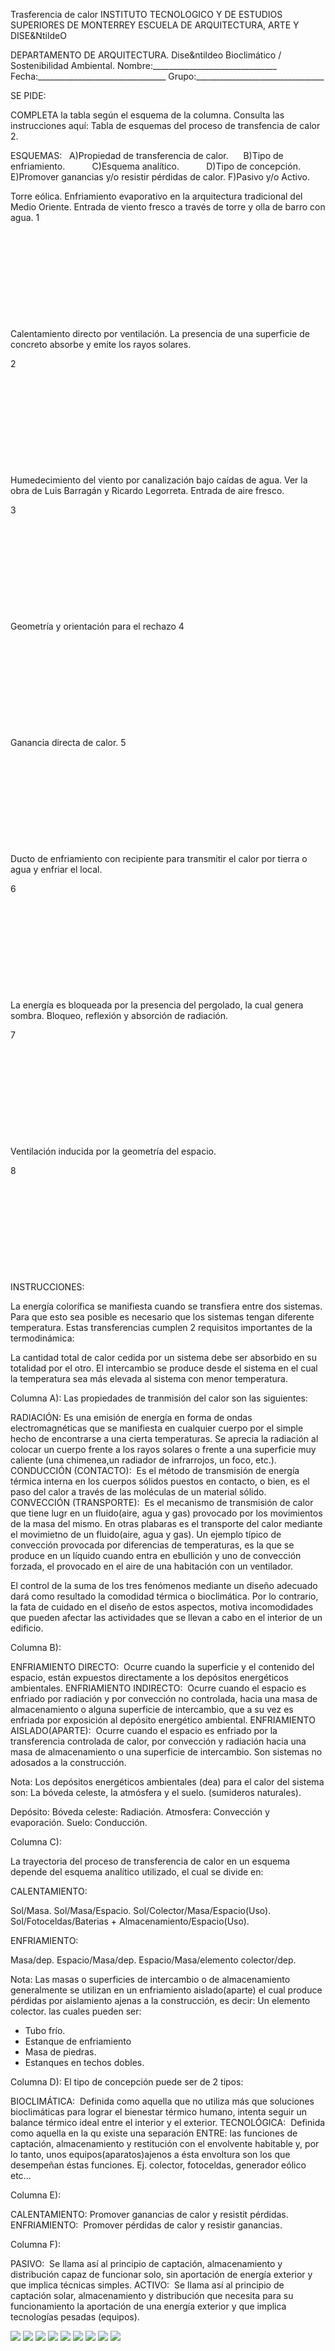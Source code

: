 

Trasferencia de calor 
INSTITUTO TECNOLOGICO Y DE ESTUDIOS SUPERIORES DE MONTERREY 
ESCUELA DE ARQUITECTURA, ARTE Y DISE&NtildeO 

DEPARTAMENTO DE ARQUITECTURA.
Dise&ntildeo Bioclimático / Sostenibilidad Ambiental.
Nombre:_______________________________ 
Fecha:________________________________ 
Grupo:________________________________ 



SE PIDE: 

COMPLETA la tabla según el esquema de la columna. Consulta las instrucciones aquí: 
Tabla de esquemas del proceso de transfencia de calor 2. 
 



 ESQUEMAS: 
  
 A)Propiedad de transferencia de calor.     
 B)Tipo de enfriamiento.          
 C)Esquema analítico.          
 D)Tipo de concepción.          
 E)Promover ganancias y/o resistir pérdidas de calor.
 F)Pasivo y/o Activo.  





Torre eólica. 
Enfriamiento evaporativo en la arquitectura tradicional del Medio Oriente.
Entrada de viento fresco a través de torre y olla de barro con agua. 
1
     

     

     

     

     

     





 Calentamiento directo por ventilación. 
La presencia de una superficie de concreto absorbe 
y emite los rayos solares. 

2
     

     

     

     

     

     





Humedecimiento del viento por canalización bajo caídas de agua.
Ver la obra de Luis Barragán y Ricardo Legorreta.
Entrada de aire fresco.

3
     

     

     

     

     

     





 Geometría y orientación para el rechazo
4
     

     

     

     

     

     





Ganancia directa de calor.
5
     

     

     

     

     

     






Ducto de enfriamiento con recipiente para transmitir 
 el calor por tierra o agua y enfriar el local.

6
     

     

     

     

     

     






La energía es bloqueada por la presencia del pergolado, 
la cual genera sombra. 
Bloqueo, reflexión y absorción de radiación. 

7
     

     

     

     

     

     





 Ventilación inducida por la geometría del espacio. 

8
     

     

     

     

     

     












INSTRUCCIONES:   

La energía colorífica se manifiesta cuando se transfiera entre dos sistemas. Para que esto sea posible es necesario que los sistemas tengan diferente temperatura. 
Estas transferencias cumplen 2 requisitos importantes de la termodinámica: 


La cantidad total de calor cedida por un sistema debe ser absorbido en su totalidad por el otro.
El intercambio se produce desde el sistema en el cual la temperatura sea más elevada al sistema con menor temperatura.



Columna A): 
Las propiedades de tranmisión del calor son las siguientes: 


RADIACIÓN: Es una emisión de energía en forma de ondas electromagnéticas que se manifiesta en cualquier cuerpo por el simple hecho de encontrarse a una cierta temperaturas. Se aprecia la radiación al colocar un cuerpo frente a los rayos solares o frente a una superficie muy caliente (una chimenea,un radiador de infrarrojos, un foco, etc.). 
CONDUCCIÓN (CONTACTO):  Es el método de transmisión de energía térmica interna en los cuerpos sólidos puestos en contacto, o bien, es el paso del calor a través de las moléculas de un material sólido.
CONVECCIÓN (TRANSPORTE):  Es el mecanismo de transmisión de calor que tiene lugr en un fluido(aire, agua y gas) provocado por los movimientos de la masa del mismo. En otras plabaras es el transporte del calor mediante el movimietno de un fluido(aire, agua y gas).
 Un ejemplo típico de convección provocada por diferencias de temperaturas, es la que se produce en un líquido cuando entra en ebullición y uno de convección forzada, el provocado en el aire de una habitación con un ventilador. 
 

El control de la suma de los tres fenómenos mediante un diseño adecuado dará como resultado la comodidad térmica o bioclimática. Por lo contrario, la fata de cuidado en el diseño de estos aspectos, motiva incomodidades que pueden afectar las actividades que se llevan a cabo en el interior de un edificio. 


Columna B): 


ENFRIAMIENTO DIRECTO:  Ocurre cuando la superficie y el contenido del espacio, están expuestos directamente a los depósitos energéticos ambientales.
ENFRIAMIENTO INDIRECTO:  Ocurre cuando el espacio es enfriado por radiación y por convección no controlada, hacia una masa de almacenamiento o alguna superficie de intercambio, que a su vez es enfriada por exposición al depósito energético ambiental. 
ENFRIAMIENTO AISLADO(APARTE):  Ocurre cuando el espacio es enfriado por la transferencia controlada de calor, por convección y radiación hacia una masa de almacenamiento o una superficie de intercambio. Son sistemas no adosados a la construcción.


Nota: 
Los depósitos energéticos ambientales (dea) para el calor del sistema son: 
La bóveda celeste, la atmósfera y el suelo. (sumideros naturales).

Depósito: 
Bóveda celeste: Radiación. 
Atmosfera: Convección y evaporación. 
Suelo: Conducción.


Columna C): 

La trayectoria del proceso de transferencia de calor en un esquema depende del esquema analítico utilizado, el cual se divide en: 

CALENTAMIENTO: 

Sol/Masa. 
Sol/Masa/Espacio. 
Sol/Colector/Masa/Espacio(Uso).
Sol/Fotoceldas/Baterias + Almacenamiento/Espacio(Uso).


ENFRIAMIENTO:

Masa/dep.
Espacio/Masa/dep.
Espacio/Masa/elemento colector/dep.


Nota: 
Las masas o superficies de intercambio o de almacenamiento generalmente se utilizan en un enfriamiento aislado(aparte) el cual produce pérdidas por aislamiento ajenas a la construcción, es decir: Un elemento colector. 
las cuales pueden ser: 
- Tubo frío.
- Estanque de enfriamiento
- Masa de piedras.
- Estanques en techos dobles.


Columna D): 
 El tipo de concepción puede ser de 2 tipos: 


BIOCLIMÁTICA:  Definida como aquella que no utiliza más que soluciones bioclimáticas para lograr el bienestar térmico humano, intenta seguir un balance térmico ideal entre el interior y el exterior. 
TECNOLÓGICA:  Definida como aquella en la qu existe una separación ENTRE: las funciones de captación, almacenamiento y restitución con el envolvente habitable y, por lo tanto, unos equipos(aparatos)ajenos a ésta envoltura son los que desempeñan éstas funciones. Ej. colector, fotoceldas, generador eólico etc...




Columna E): 


CALENTAMIENTO: Promover ganancias de calor y resistit pérdidas.
ENFRIAMIENTO:  Promover pérdidas de calor y resistir ganancias.




Columna F): 



PASIVO:  Se llama así al principio de captación, almacenamiento y distribución capaz de funcionar solo, sin aportación de energía exterior y que implica técnicas simples.
ACTIVO:  Se llama así al principio de captación solar, almacenamiento y distribución que necesita para su funcionamiento la aportación de una energía exterior y que implica tecnologías pesadas (equipos).




![](./content/4/M4.38/TRANSFE.55.jpg)
![](./content/4/M4.38/TRANSF.61.jpg)
![](./content/4/M4.38/TRANSFE.51.jpg)
![](./content/4/M4.38/TRANSF.49.jpg)
![](./content/4/M4.38/TRANSFE.32.jpg)
![](./content/4/M4.38/TRANSFER.65.jpg)
![](./content/4/M4.38/TRANSFE.57.jpg)
![](./content/4/M4.38/TRANSF.25.jpg)
![](./content/4/M4.38/arrw08_22a.gif)
